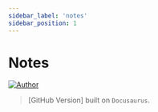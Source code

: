 ```yaml
---
sidebar_label: 'notes'
sidebar_position: 1
---
```


# Notes

[![Author](https://img.shields.io/badge/Author-kaanf-9cf?style=social)](https://github.com/kaanf)

> [GitHub Version]
> built on `Docusaurus`.

